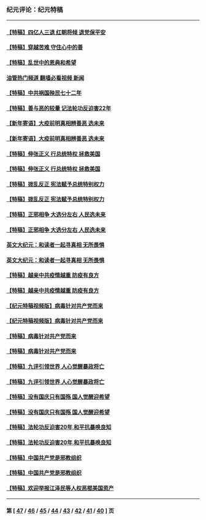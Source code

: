 ### 纪元评论：纪元特稿
---
#### [【特稿】四亿人三退 红朝将倾 退党保平安](../../pages/nsc424/n13794378.md?10240330) 
#### [【特稿】穿越苦难 守住心中的善](../../pages/nsc424/n13784979.md?10240330) 
#### [【特稿】乱世中的恩典和希望](../../pages/nsc424/n13734687.md?10240330) 
#### [油管热门频道 翻墙必看视频 新闻](ok?10240330)
#### [【特稿】中共祸国殃民七十二年](../../pages/nsc424/n13272607.md?10240330) 
#### [【特稿】善与恶的较量 记法轮功反迫害22年](../../pages/nsc424/n13086597.md?10240330) 
#### [【新年寄语】大疫前明真相辨善恶 选未来](../../pages/nsc424/n12660855.md?10240330) 
#### [【新年寄语】大疫前明真相辨善恶 选未来](../../pages/nsc424/n12660855.md?10240330) 
#### [【特稿】伸张正义 行总统特权 拯救美国](../../pages/nsc424/n12616806.md?10240330) 
#### [【特稿】伸张正义 行总统特权 拯救美国](../../pages/nsc424/n12616806.md?10240330) 
#### [【特稿】拨乱反正 宪法赋予总统特别权力](../../pages/nsc424/n12598306.md?10240330) 
#### [【特稿】拨乱反正 宪法赋予总统特别权力](../../pages/nsc424/n12598306.md?10240330) 
#### [【特稿】正邪相争 大选分左右 人民选未来](../../pages/nsc424/n12545208.md?10240330) 
#### [【特稿】正邪相争 大选分左右 人民选未来](../../pages/nsc424/n12545208.md?10240330) 
#### [英文大纪元：和读者一起寻真相 无所畏惧](../../pages/nsc424/n12542027.md?10240330) 
#### [英文大纪元：和读者一起寻真相 无所畏惧](../../pages/nsc424/n12542027.md?10240330) 
#### [【特稿】越亲中共疫情越重 防疫有良方](../../pages/nsc424/n12042989.md?10240330) 
#### [【特稿】越亲中共疫情越重 防疫有良方](../../pages/nsc424/n12042989.md?10240330) 
#### [【纪元特稿视频版】病毒针对共产党而来](../../pages/nsc424/n11977328.md?10240330) 
#### [【纪元特稿视频版】病毒针对共产党而来](../../pages/nsc424/n11977328.md?10240330) 
#### [【特稿】病毒针对共产党而来](../../pages/nsc424/n11928818.md?10240330) 
#### [【特稿】病毒针对共产党而来](../../pages/nsc424/n11928818.md?10240330) 
#### [【特稿】九评引领世界 人心觉醒暴政将亡](../../pages/nsc424/n11660496.md?10240330) 
#### [【特稿】九评引领世界 人心觉醒暴政将亡](../../pages/nsc424/n11660496.md?10240330) 
#### [【特稿】没有国庆只有国殇 国人觉醒迎希望](../../pages/nsc424/n11549354.md?10240330) 
#### [【特稿】没有国庆只有国殇 国人觉醒迎希望](../../pages/nsc424/n11549354.md?10240330) 
#### [【特稿】法轮功反迫害20年 和平抗暴唤良知](../../pages/nsc424/n11389135.md?10240330) 
#### [【特稿】法轮功反迫害20年 和平抗暴唤良知](../../pages/nsc424/n11389135.md?10240330) 
#### [【特稿】中国共产党是邪教组织](../../pages/nsc424/n11355551.md?10240330) 
#### [【特稿】中国共产党是邪教组织](../../pages/nsc424/n11355551.md?10240330) 
#### [【特稿】欢迎举报江泽民等人权恶棍美国资产](../../pages/nsc424/n11303040.md?10240330) 

---
#### 第 [ [47](./47.md?10240330) / [46](./46.md?10240330) / [45](./45.md?10240330) / [44](./44.md?10240330) / [43](./43.md?10240330) / [42](./42.md?10240330) / [41](./41.md?10240330) / [40](./40.md?10240330) ] 页
